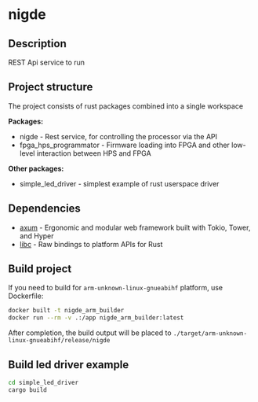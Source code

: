 # nigde

## Description

REST Api service to run

## Project structure

The project consists of rust packages combined into a single workspace

**Packages:**

- nigde - Rest service, for controlling the processor via the API
- fpga_hps_programmator - Firmware loading into FPGA and other low-level interaction between HPS and FPGA

**Other packages:**

- simple_led_driver - simplest example of rust userspace driver

## Dependencies

- [axum](https://github.com/tokio-rs/axum) - Ergonomic and modular web framework built with Tokio, Tower, and Hyper
- [libc](https://github.com/rust-lang/libc) - Raw bindings to platform APIs for Rust

## Build project

If you need to build for `arm-unknown-linux-gnueabihf` platform, use Dockerfile:

```bash
docker built -t nigde_arm_builder
docker run --rm -v .:/app nigde_arm_builder:latest
```

After completion, the build output will be placed to `./target/arm-unknown-linux-gnueabihf/release/nigde`

## Build led driver example

```bash
cd simple_led_driver
cargo build
```
